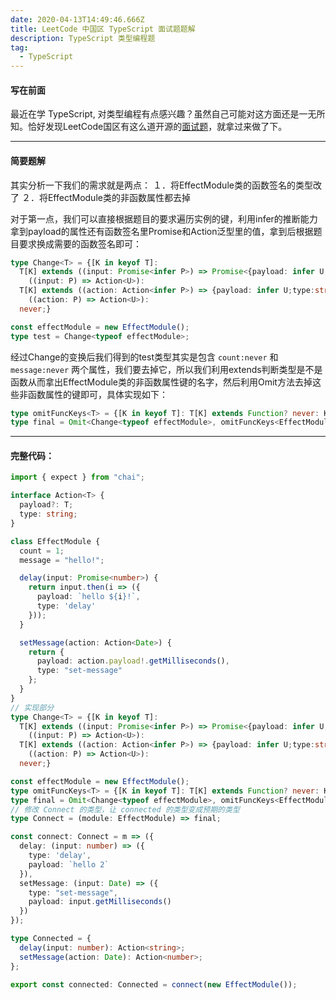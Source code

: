 ```yaml
---
date: 2020-04-13T14:49:46.666Z
title: LeetCode 中国区 TypeScript 面试题题解
description: TypeScript 类型编程题
tag:
  - TypeScript
---
```

#### 写在前面

最近在学 TypeScript, 对类型编程有点感兴趣？虽然自己可能对这方面还是一无所知。恰好发现LeetCode国区有这么道开源的[面试题](https://github.com/LeetCode-OpenSource/hire/blob/master/typescript_zh.md)，就拿过来做了下。

---
#### 简要题解

其实分析一下我们的需求就是两点：
１．将EffectModule类的函数签名的类型改了
２．将EffectModule类的非函数属性都去掉

对于第一点，我们可以直接根据题目的要求遍历实例的键，利用infer的推断能力拿到payload的属性还有函数签名里Promise和Action泛型里的值，拿到后根据题目要求换成需要的函数签名即可：

```typescript
type Change<T> = {[K in keyof T]: 
  T[K] extends ((input: Promise<infer P>) => Promise<{payload: infer U;type:string}>)? 
    ((input: P) => Action<U>):
  T[K] extends ((action: Action<infer P>) => {payload: infer U;type:string})?
    ((action: P) => Action<U>):
  never;}

const effectModule = new EffectModule();
type test = Change<typeof effectModule>;
```

经过Change的变换后我们得到的test类型其实是包含 ```count:never``` 和 ```message:never``` 两个属性，我们要去掉它，所以我们利用extends判断类型是不是函数从而拿出EffectModule类的非函数属性键的名字，然后利用Omit方法去掉这些非函数属性的键即可，具体实现如下：

```typescript
type omitFuncKeys<T> = {[K in keyof T]: T[K] extends Function? never: K}[keyof T];
type final = Omit<Change<typeof effectModule>, omitFuncKeys<EffectModule>>;
```
---
#### 完整代码：

```typescript
import { expect } from "chai";

interface Action<T> {
  payload?: T;
  type: string;
}

class EffectModule {
  count = 1;
  message = "hello!";

  delay(input: Promise<number>) {
    return input.then(i => ({
      payload: `hello ${i}!`,
      type: 'delay'
    }));
  }

  setMessage(action: Action<Date>) {
    return {
      payload: action.payload!.getMilliseconds(),
      type: "set-message"
    };
  }
}
// 实现部分
type Change<T> = {[K in keyof T]: 
  T[K] extends ((input: Promise<infer P>) => Promise<{payload: infer U;type:string}>)? 
    ((input: P) => Action<U>):
  T[K] extends ((action: Action<infer P>) => {payload: infer U;type:string})?
    ((action: P) => Action<U>):
  never;}

const effectModule = new EffectModule();
type omitFuncKeys<T> = {[K in keyof T]: T[K] extends Function? never: K}[keyof T];
type final = Omit<Change<typeof effectModule>, omitFuncKeys<EffectModule>>;
// 修改 Connect 的类型，让 connected 的类型变成预期的类型
type Connect = (module: EffectModule) => final;

const connect: Connect = m => ({
  delay: (input: number) => ({
    type: 'delay',
    payload: `hello 2`
  }),
  setMessage: (input: Date) => ({
    type: "set-message",
    payload: input.getMilliseconds()
  })
});

type Connected = {
  delay(input: number): Action<string>;
  setMessage(action: Date): Action<number>;
};

export const connected: Connected = connect(new EffectModule());
```
